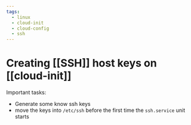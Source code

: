 ```yaml
---
tags:
  - linux
  - cloud-init
  - cloud-config
  - ssh
---
```

# Creating [[SSH]] host keys on [[cloud-init]]

Important tasks:
- Generate some know ssh keys
- move the keys into `/etc/ssh` before the first time the `ssh.service` unit starts

